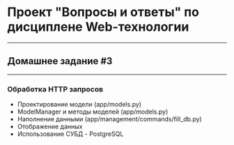 # Проект "Вопросы и ответы" по дисциплене Web-технологии 
--------------------------------------------------------
## Домашнее задание #3
--------------------------------------------------------
### Обработка HTTP запросов
- Проектирование модели (app/models.py)
- ModelManager и методы моделей (app/models.py)
- Наполнение данными (app/management/commands/fill_db.py)
- Отображение данных
- Использование СУБД - PostgreSQL
